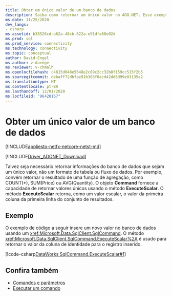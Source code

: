 ```yaml
---
title: Obter um único valor de um banco de dados
description: Saiba como retornar um único valor no ADO.NET. Esse exemplo de código retorna o valor da coluna de identidade para um registro inserido.
ms.date: 11/25/2020
dev_langs:
- csharp
ms.assetid: b38526cd-a62a-48cb-822a-e91dfa68e02d
ms.prod: sql
ms.prod_service: connectivity
ms.technology: connectivity
ms.topic: conceptual
author: David-Engel
ms.author: v-daenge
ms.reviewer: v-chmalh
ms.openlocfilehash: c4815d048e5648e2c89c2cc32b8f159cc515f2b5
ms.sourcegitcommit: debaff72dbfae91b303f0acd42dd6d99e03135a2
ms.translationtype: HT
ms.contentlocale: pt-BR
ms.lasthandoff: 12/01/2020
ms.locfileid: "96428167"
---
```

# <a name="obtaining-a-single-value-from-a-database"></a>Obter um único valor de um banco de dados

[!INCLUDE[appliesto-netfx-netcore-netst-md](../../includes/appliesto-netfx-netcore-netst-md.md)]

[!INCLUDE[Driver_ADONET_Download](../../includes/driver_adonet_download.md)]

Talvez seja necessário retornar informações do banco de dados que sejam um único valor, não um formato de tabela ou fluxo de dados. Por exemplo, convém retornar o resultado de uma função de agregação, como COUNT(\*), SUM(Price) ou AVG(Quantity). O objeto **Command** fornece a capacidade de retornar valores únicos usando o método **ExecuteScalar**. O método **ExecuteScalar** retorna, como um valor escalar, o valor da primeira coluna da primeira linha do conjunto de resultados.

## <a name="example"></a>Exemplo

O exemplo de código a seguir insere um novo valor no banco de dados usando um <xref:Microsoft.Data.SqlClient.SqlCommand>. O método <xref:Microsoft.Data.SqlClient.SqlCommand.ExecuteScalar%2A> é usado para retornar o valor da coluna de identidade para o registro inserido.

[!code-csharp[DataWorks SqlCommand.ExecuteScalar#1](~/../sqlclient/doc/samples/SqlCommand_ExecuteScalar_Return_Id.cs#1)]

## <a name="see-also"></a>Confira também

- [Comandos e parâmetros](commands-parameters.md)
- [Executar um comando](execute-command.md)
